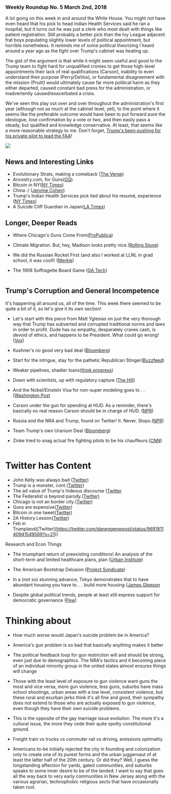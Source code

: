 
### Weekly Roundup No. 5 March 2nd, 2018

A lot going on this week in and around the White House. You might not have even heard that his pick to head Indian Health Services said he ran a hospital, but it turns out he was just a clerk who most dealt with things like patient registration. Still probably a better pick than the Ivy League adjacent frat boys populating slightly lower levels of political appointment, but horrible nonetheless. It reminds me of some political theorizing I heard around a year ago as the fight over Trump's cabinet was heating up. 

The gist of the argument is that while it might seem useful and good to the Trump team to fight hard for unqualified cronies to get those high-level appointments their lack of real qualifications (Carson), inability to even understand their purpose (Perry/DeVos), or fundamental disagreement with the mission (Pruitt) would ultimately cause far more political harm as they either departed, caused constant bad press for the administration, or inadvertently caused/exacerbated a crisis. 

We've seen this play out over and over throughout the administration's first year (although not as much at the cabinet level, yet), to the point where it seems like the preferable outcome would have been to put forward pure the ideologue, lose confirmation by a vote or two, and then easily pass a steady, but qualified and knowledge conservative. At least, that seems like a more reasonable strategy to me. Don't forget, [Trump's been pushing for his private pilot to lead the FAA](https://www.axios.com/exclusive-trump-privately-pushing-personal-pilot-to-run-faa-1519595187-5a735cc4-63e6-4348-b980-1aadf0b8e80d.html)!

![](https://farm5.staticflickr.com/4609/40572326001_ba1cb04853_c.jpg)

## News and Interesting Links

* Evolutionary Strats, making a comeback ([The Verge](https://www.theverge.com/tldr/2018/2/28/17062338/ai-agent-atari-q-bert-cracked-bug-cheat))
* Ancestry.com, for Guns([GQ](https://www.gq.com/story/inside-federal-bureau-of-way-too-many-guns/))
* Bitcoin in NY([NY Times](https://www.nytimes.com/2018/02/28/business/economy/bitcoin-electricity-productivity.html))
* China :/ ([Jerome Cohen](http://www.jeromecohen.net/jerrys-blog/china-is-likely-to-enter-another-long-period-of-severe-dictatorship))
* Trump's Indian Health Services pick lied about his resumé, experience ([NY Times](https://nytimes.com/2018/02/22/us/politics/indian-health-service-robert-weaver.html))
* A Suicide Cliff Guardian in Japan([LA Times](http://www.latimes.com/world/asia/la-fg-japan-suicide-20180222-story.html?outputType=amp))
![]()

## Longer, Deeper Reads
* Where Chicago's Guns Come From([ProPublica](https://www.propublica.org/article/how-chicago-gets-its-gun))
* Climate Migration. But, hey, Madison looks pretty nice.([Rolling Stone](https://www.rollingstone.com/politics/news/welcome-to-the-age-of-climate-migration-w516974))
* We did the Russian Rocket First (and also I worked at LLNL in grad school, it was cool!) ([Merkle](http://www.merkle.com/pluto/pluto.html))

* The 1908 Suffragette Board Game ([GA Tech](http://pwp.gatech.edu/suffragetto/historiography/))

![]()
## Trump's Corruption and General Incompetence

It's happening all around us, all of the time. This week there seemed to be quite a bit of it, so let's give it its own section!

* Let's start with this piece from Matt Yglesias on just the very thorough way that Trump has subverted and corrupted traditional norms and laws in order to profit. Dude has no empathy, desparately craves cash, is devoid of ethics, and happens to be President. What could go wrong!([Vox](https://www.vox.com/policy-and-politics/2018/3/1/17056562/trump-corruption-midterms))

* Kushner's no good very bad deal ([Bloomberg](https://www.bloomberg.com/graphics/2017-kushners-china-deal-flop-was-part-of-much-bigger-hunt-for-cash/))

* Start for the intrigue, stay for the pathetic Republican Stinger([Buzzfeed](https://www.buzzfeed.com/amphtml/tariniparti/as-trump-spirals-many-of-his-staffers-are-looking-to-exit?utm_term=.xqz8KO7dj))

* Weaker pipelines, shadier loans([think progress](https://thinkprogress.org/trump-rolled-back-pipeline-safety-regulations-benefiting-equity-firm-that-loaned-money-to-kushner-ca1c372857d7/))

* Down with scientists, up with regulatory capture ([The Hill](http://thehill.com/opinion/energy-environment/375308-trumps-epa-replaced-scientists-with-industry-advisors-under-the?amp))

* And the Nobel/Einstein Visa for non-super modeling goes to . . ([Washington Post](https://www.washingtonpost.com/amphtml/politics/questions-linger-about-how-melania-trump-a-slovenian-model-scored-the-einstein-visa/2018/02/28/d307ddb2-1b35-11e8-ae5a-16e60e4605f3_story.html)

* Carson under the gun for spending at HUD. As a reminder, there's basically no real reason Carson should be in charge of HUD. ([NPR](https://www.npr.org/2018/02/28/589493664/ben-carson-and-hud-face-allegations-of-lavish-spending-including-31-000-furnitur?utm_source=facebook.com&utm_medium=social&utm_campaign=npr&utm_term=nprnews&utm_content=20180228))

* Russia and the NRA and Trump, found on Twitter! It. Never. Stops.([NPR](http://n.pr/2FJXKY2))
* Team Trump's own Uranium Deal ([Bloomberg](https://www.bloomberg.com/amp/news/articles/2018-02-26/u-s-energy-chief-is-said-to-plan-nuclear-deal-talks-with-saudis))
* Zinke tried to snag actual fire fighting pilots to be his chauffeurs.([CNN](https://amp.cnn.com/cnn/2018/02/27/politics/ryan-zinke-nra/index.html))

![]()
# Twitter has Content
* John Kelly was always bad ([Twitter](https://twitter.com/maxwelltani/status/968276220172521472))
* Trump is a monster, cont.([Twitter](https://twitter.com/mattmfm/status/967474049013121027))
* The ad value of Trump's hideous discourse ([Twitter](https://twitter.com/nycsouthpaw/status/967464280592445440)
* The Federalist is beyond parody.([Twitter](https://twitter.com/federalistpitch/status/967053666271354880))
* Chicago is not an border city.([Twitter](https://twitter.com/mattyglesias/status/967111755703996417))
* Guns are expensive([Twitter](https://twitter.com/jndevereux/status/967523062123057158))
* Bitcoin in one tweet([Twitter](https://twitter.com/k_morrissey/status/967607295956758528))
* 2A History Lesson([Twitter](https://twitter.com/egavactip/status/967923256983420928))
* Feb in Trumpland([Twitter[(https://twitter.com/daneggenwpost/status/969181140941549569?s=21))
![]()

Research and Econ Things

* The triumphant return of preexisting conditions! An analysis of the short-term and limited healthcare plans, plan ([Urban Institute](https://www.urban.org/research/publication/potential-impact-short-term-limited-duration-policies-insurance-coverage-premiums-and-federal-spending/view/full_report))

* The American Bootstrap Delusion ([Project Syndicate](https://www.project-syndicate.org/commentary/social-mobility-american-and-european-views-by-stefanie-stantcheva-2018-02/english))

* In a (not so) stunning advance, Tokyo demonstrates that to have abundant housing you have to. . . build more housing.([James Gleeson](https://jamesjgleeson.wordpress.com/2018/02/19/how-tokyo-built-its-way-to-abundant-housing/amp/$)

* Despite global political trends, people at least still express support for democratic governance ([Pew](http://www.pewglobal.org/2017/10/16/globally-broad-support-for-representative-and-direct-democracy/))
![]()

# Thinking about

* How much worse would Japan's suicide problem be in America?

* America's gun problem is so bad that basically anything makes it better 

* The political feedback loop for gun restriction will and should be strong, even just due to demographics. The NRA's tactics and it becoming piece of an individual minority group in the united states almost ensures things will change 

* Those with the least level of exposure to gun violence want guns the most and vice versa, more gun violence, less guns, suburbs have mass school shootings, urban areas with a low level, consistent violence, but these rural and exurban jerks think it's all fine and good, their sympathy does not extend to those who are actually exposed to gun violence, even though they have their own suicide problems. 

* This is the opposite of the gay marriage issue evolution. The more it's a cultural issue, the more they cede their quite spotty constitutional ground. 

* Freight train vs trucks vs commuter rail vs driving, emissions optimality

* Americans to-be initially rejected the city in founding and colonization only to create one of its purest forms and the urban juggernaut of at least the latter half of the 20th century. Or did they? Well, I guess the longstanding affection for yards, gated communities, and suburbs speaks to some inner desire to be of the landed. I want to say that goes all the way back to very early communities in New Jersey along with the various agrarian, technophobic religious sects that have occasionally taken root.









